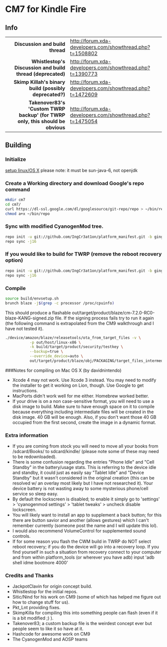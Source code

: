 # CM7 for Kindle Fire

## Info

|||
|-----------------------------------:|:--------------------------|
|**Discussion and build thread** | http://forum.xda-developers.com/showthread.php?t=1508802
|**Whistlestop's Discussion and build thread (deprecated)** | http://forum.xda-developers.com/showthread.php?t=1390773
|**Skimp Killah's binary build (possibly deprecated?)** | http://forum.xda-developers.com/showthread.php?t=1472609
|**Takenover83's 'Custom TWRP backup' (for TWRP only, this should be obvious** | http://forum.xda-developers.com/showthread.php?t=1475054

## Building 

### Initialize
[setup linux/OS X](http://source.android.com/source/initializing.html) please note: it must be sun-java-6, not openjdk

### Create a Working directory and download Google's repo command

```bash
mkdir cm7
cd cm7/
curl https://dl-ssl.google.com/dl/googlesource/git-repo/repo > ~/bin/repo
chmod a+x ~/bin/repo
```

### Sync with modified CyanogenMod tree.
```bash
repo init -u git://github.com/IngCr3at1on/platform_manifest.git -b gingerbread
repo sync -j16
```

### If you would like to build for TWRP (remove the reboot recovery option)
```bash
repo init -u git://github.com/IngCr3at1on/platform_manifest.git -b gingerbread-twrp
repo sync -j16
```

### Compile
```bash
source build/envsetup.sh
brunch blaze -j$(grep -c processor /proc/cpuinfo)
```

This should produce a flashable out/target/product/blaze/cm-7.2.0-RC0-blaze-KANG-signed.zip file. 
If the signing process fails try to run it again (the following command is extrapolated from the CM9 walkthrough and I have not tested it).

```bash
./device/amazon/blaze/releasetools/ota_from_target_files -v \
           -p out/host/linux-x86 \
           -k build/target/product/security/testkey \
           --backup=true \
           --override_device=auto \
           out/target/product/blaze/obj/PACKAGING/target_files_intermediates/cyanogen_blaze_target_files-eng.$USER.zip out/target/product/blaze/cm-7.2.0-RC0-blaze-KANG-signed.zip
```

###Notes for compiling on Mac OS X (by davidnintendo)
* Xcode 4 may not work. Use Xcode 3 instead. You may need to modify the installer to get it working on Lion, though. Use Google to get instructions. 
* MacPorts didn't work well for me either. Homebrew worked better. 
* If your drive is on a non case-sensitive format, you will need to use a disk image to build. Make sure to have enough space on it to compile because everything including intermediate files will be created in the disk image. 40 GB will be enough. Also, if you don't want those 40 GB occupied from the first second, create the image in a dynamic format.

### Extra information
* If you are coming from stock you will need to move all your books from /sdcard/Books/ to sdcard/kindle/ (please note some of these may need to be redownloaded).
* There is some confusion regarding the entries "Phone Idle" and "Cell Standby" in the battery/usage stats. This is referring to the device idle and standby, it could just as easily say "Tablet Idle" and "Device Standby" but it wasn't considered in the original creation (this can be resolved w/ an overlay most likely but I have not researched it). Your device battery is not wasting away to some mysterious phone/cell service so sleep easy.
* By default the lockscreen is disabled; to enable it simply go to 'settings' > 'cyanogenmod settings' > 'tablet tweaks' > uncheck disable lockscreen.
* You will likely want to install an app to supplement a back button; for this there are button savior and another (allows gestures) which I can't remember currently (someone post the name and I will update this lol).
* I would also recommend VolumeControl for supplemented sound controls.
* If for some reason you flash the CWM build in TWRP do NOT select reboot recovery; if you do the device will go into a recovery loop. If you find yourself in such a situation from recovery connect to your computer and from within platform_tools (or wherever you have adb) input 'adb shell idme bootmore 4000'

### Credits and Thanks
* JackpotClavin for origin concept build.
* Whistlestop for the initial repos.
* Sitic/Nind for his work on CM9 (some of which has helped me figure out how to change stuff for us).
* Pkt_Lnt providing fixes.
* SkimpKilla for compiling this into something people can flash (even if it is a bit modified ;) ).
* Takenover83; a custom backup file is the weirdest concept ever but people seem to like it so have at it.
* Hashcode for awesome work on CM9
* The CyanogenMod and AOSP teams
